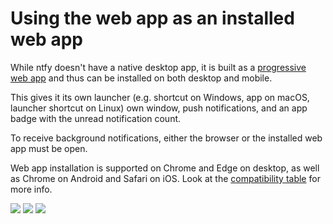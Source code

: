 # Using the web app as an installed web app

While ntfy doesn't have a native desktop app, it is built as a [progressive web app](https://developer.mozilla.org/en-US/docs/Web/Progressive_web_apps)
and thus can be installed on both desktop and mobile.

This gives it its own launcher (e.g. shortcut on Windows, app on macOS, launcher shortcut on Linux) own window,
push notifications, and an app badge with the unread notification count.

To receive background notifications, either the browser or the installed web app must be open.

Web app installation is supported on Chrome and Edge on desktop, as well as Chrome on Android and Safari on iOS.
Look at the [compatibility table](https://caniuse.com/web-app-manifest) for more info.



<div id="pwa-screenshots" class="screenshots">
    <a href="../../static/img/pwa.png"><img src="../../static/img/pwa.png"/></a> 
    <a href="../../static/img/pwa-install.png"><img src="../../static/img/pwa-install.png"/></a>
    <a href="../../static/img/pwa-badge.png"><img src="../../static/img/pwa-badge.png"/></a>
</div>
